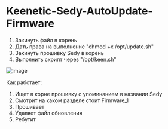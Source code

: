 # Keenetic-Sedy-AutoUpdate-Firmware

1. Закинуть файл в корень
2. Дать права на выполнение "chmod +x /opt/update.sh"
3. Закинуть прошивку Sedy в корень
4. Выполнить скрипт через "/opt/keen.sh"


![image](https://user-images.githubusercontent.com/79056064/201493794-47088f14-e778-4b10-85fd-55259391a4ba.png)


Как работает:
1. Ищет в корне прошивку с упоминанием в названии Sedy
2. Смотрит на каком разделе стоит Firmware_1
3. Прошивает
4. Удаляет файл обновления
5. Ребутит
